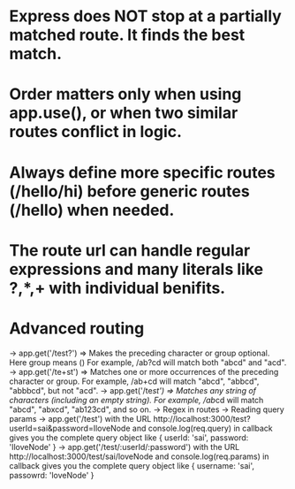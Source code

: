 # Express does NOT stop at a partially matched route. It finds the best match.
# Order matters only when using app.use(), or when two similar routes conflict in logic.
# Always define more specific routes (/hello/hi) before generic routes (/hello) when needed.
# The route url can handle regular expressions and many literals like ?,*,+ with individual benifits.
# Advanced routing
  -> app.get('/test?') => Makes the preceding character or group optional. Here group means ()
      For example, /ab?cd will match both "abcd" and "acd".
  -> app.get('/te+st') => Matches one or more occurrences of the preceding character or group. 
      For example, /ab+cd will match "abcd", "abbcd", "abbbcd", but not "acd".
  -> app.get('/te*st') => Matches any string of characters (including an empty string).
      For example, /ab*cd will match "abcd", "abxcd", "ab123cd", and so on.
  -> Regex in routes
  -> Reading query params
      -> app.get('/test') with the URL http://localhost:3000/test?userId=sai&password=IloveNode and console.log(req.query) in callback gives you the complete query object like { userId: 'sai', password: 'IloveNode' }
      -> app.get('/test/:userId/:password') with the URL http://localhost:3000/test/sai/loveNode and console.log(req.params) in callback gives you the complete query object like { username: 'sai', passowrd: 'loveNode' }

